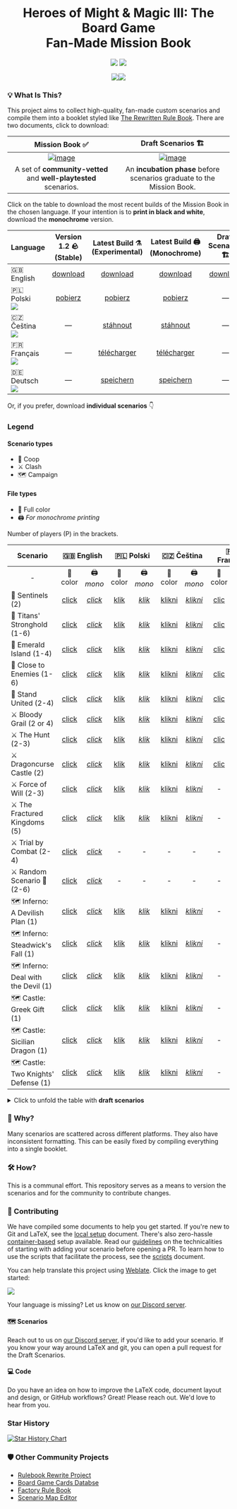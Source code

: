 <div align="center">
  <h1>Heroes of Might & Magic III: The Board Game<br>Fan-Made Mission Book</h1>

  <p align="center">
    <img src="https://img.shields.io/badge/latex-%23008080.svg?style=for-the-badge&logo=latex&logoColor=white">
    <a href="https://discord.gg/nMbawQkj9R"><img src="https://dcbadge.limes.pink/api/server/nMbawQkj9R"></a>
  </p>

  [![](assets/github/title-page-small.png)](https://raw.githubusercontent.com/qwrtln/Homm3BG-mission-book-build-artifacts/en/main_en.pdf)[![](assets/github/content-small.gif)](https://raw.githubusercontent.com/qwrtln/Homm3BG-mission-book-build-artifacts/en/main_en.pdf)
</div>

### 💡 What Is This?

This project aims to collect high-quality, fan-made custom scenarios and compile them into a booklet styled like [The Rewritten Rule Book](https://github.com/Heegu-sama/Homm3BG).
There are two documents, click to download:

|Mission Book ✅|Draft Scenarios 🏗️|
|:-------------:|:----------------:|
| [![image](docs/assets/mission-book-title.png)](https://raw.githubusercontent.com/qwrtln/Homm3BG-mission-book-build-artifacts/en/main_en.pdf) | [![image](docs/assets/draft-scenarios-title.png)](https://raw.githubusercontent.com/qwrtln/Homm3BG-mission-book-build-artifacts/drafts/drafts.pdf) |
| A set of **community-vetted** and **well-playtested** scenarios. | An **incubation phase** before scenarios graduate to the Mission Book. |

Click on the table to download the most recent builds of the Mission Book in the chosen language.
If your intention is to **print in black and white**, download the **monochrome** version.

<table>
    <thead>
        <tr>
            <th>Language</th>
            <th align="center">Version 1.2 🪨<br>(Stable)</th>
            <th align="center">Latest Build ⚗️<br>(Experimental)</th>
            <th align="center">Latest Build 🖨️ <br>(Monochrome)</th>
            <th align="center">Draft Scenarios 🏗️</th>
            <th align="center">Draft Scenarios 🖨️ <br>(Monochrome)</th>
        </tr>
    </thead>
    <tbody>
        <tr>
            <td>🇬🇧 English</td>
            <td align="center"><a href="https://github.com/qwrtln/Homm3BG-mission-book/releases/download/v1.2/Heroes3_English_Fan_Made_Mission_Book_1_2.pdf">download</a></td>
            <td align="center">️<a href="https://raw.githubusercontent.com/qwrtln/Homm3BG-mission-book-build-artifacts/en/main_en.pdf">download</a></td>
            <td align="center">️<a href="https://raw.githubusercontent.com/qwrtln/Homm3BG-mission-book-build-artifacts/en/main_en-mono.pdf">download</a></td>
            <td align="center">️<a href="https://raw.githubusercontent.com/qwrtln/Homm3BG-mission-book-build-artifacts/drafts/drafts.pdf">download</a></td>
            <td align="center">️<a href="https://raw.githubusercontent.com/qwrtln/Homm3BG-mission-book-build-artifacts/drafts/drafts-mono.pdf">download</a></td>
        </tr>
        <tr>
            <td>
            🇵🇱 Polski<br>
            <img src="https://hosted.weblate.org/widgets/homm3bg-fan-made-mission-book/pl/svg-badge.svg">
            </td>
            <td align="center"><a href="https://github.com/qwrtln/Homm3BG-mission-book/releases/download/v1.2/Heroes3_Polski_Fan_Made_Mission_Book_1_2.pdf">pobierz</a></td>
            <td align="center"><a href="https://raw.githubusercontent.com/qwrtln/Homm3BG-mission-book-build-artifacts/pl/main_pl.pdf">️pobierz</a></td>
            <td align="center"><a href="https://raw.githubusercontent.com/qwrtln/Homm3BG-mission-book-build-artifacts/pl/main_pl-mono.pdf">️pobierz</a></td>
            <td align="center">—</td>
            <td align="center">—</td>
        </tr>
        <tr>
            <td>🇨🇿 Čeština<br>
            <img src="https://hosted.weblate.org/widgets/homm3bg-fan-made-mission-book/cs/svg-badge.svg"></td>
            <td align="center">—</td>
            <td align="center"><a href="https://raw.githubusercontent.com/qwrtln/Homm3BG-mission-book-build-artifacts/cs/main_cs.pdf">stáhnout</a></td>
            <td align="center"><a href="https://raw.githubusercontent.com/qwrtln/Homm3BG-mission-book-build-artifacts/cs/main_cs-mono.pdf">stáhnout</a></td>
            <td align="center">—</td>
            <td align="center">—</td>
        </tr>
        <tr>
            <td>🇫🇷 Français<br>
            <img src="https://hosted.weblate.org/widgets/homm3bg-fan-made-mission-book/fr/svg-badge.svg"></td>
            <td align="center">—</td>
            <td align="center"><a href="https://raw.githubusercontent.com/qwrtln/Homm3BG-mission-book-build-artifacts/fr/main_fr.pdf">télécharger</a></td>
            <td align="center"><a href="https://raw.githubusercontent.com/qwrtln/Homm3BG-mission-book-build-artifacts/fr/main_fr-mono.pdf">télécharger</a></td>
            <td align="center">—</td>
            <td align="center">—</td>
        </tr>
        <tr>
            <td>🇩🇪 Deutsch<br>
            <img src="https://hosted.weblate.org/widgets/homm3bg-fan-made-mission-book/de/svg-badge.svg"></td>
            <td align="center">—</td>
            <td align="center"><a href="https://raw.githubusercontent.com/qwrtln/Homm3BG-mission-book-build-artifacts/de/main_de.pdf">speichern</a></td>
            <td align="center"><a href="https://raw.githubusercontent.com/qwrtln/Homm3BG-mission-book-build-artifacts/de/main_de-mono.pdf">speichern</a></td>
            <td align="center">—</td>
            <td align="center">—</td>
        </tr>
    </tbody>
</table>

Or, if you prefer, download <strong>individual scenarios</strong> 👇

### Legend

#### Scenario types
 - 🤝 Coop
 - ⚔️ Clash
 - 🗺️ Campaign

#### File types
 - 🎨 Full color
 - 🖨️ _For monochrome printing_

Number of players (P) in the brackets.

<table>
    <thead>
        <tr>
            <th>Scenario</th>
            <th colspan=2 align="center">🇬🇧 English</th>
            <th colspan=2 align="center">🇵🇱 Polski</th>
            <th colspan=2 align="center">🇨🇿 Čeština</th>
            <th colspan=2 align="center">🇫🇷 Français</th>
            <th colspan=2 align="center">🇩🇪 Deutsch</th>
        </tr>
    </thead>
    <tbody>
        <tr>
            <td align="center">-</td>
            <td align="center">🎨 color</td>
            <td align="center">🖨️ <em>mono</em></td>
            <td align="center">🎨 color</td>
            <td align="center">🖨️ <em>mono</em></td>
            <td align="center">🎨 color</td>
            <td align="center">🖨️ <em>mono</em></td>
            <td align="center">🎨 color</td>
            <td align="center">🖨️ <em>mono</em></td>
            <td align="center">🎨 color</td>
            <td align="center">🖨️ <em>mono</em></td>
        </tr>
        <tr>
            <td>🤝 Sentinels (2)</td>
            <td align="center"><a href="https://raw.githubusercontent.com/qwrtln/Homm3BG-mission-book-build-artifacts/en-sentinels-color/sentinels_en.pdf">click</a></td>
            <td align="center"><a href="https://raw.githubusercontent.com/qwrtln/Homm3BG-mission-book-build-artifacts/en-sentinels-mono/sentinels_en_mono.pdf"><em>click</em></a></td>
            <td align="center"><a href="https://raw.githubusercontent.com/qwrtln/Homm3BG-mission-book-build-artifacts/pl-sentinels-color/sentinels_pl.pdf">klik</a></td>
            <td align="center"><a href="https://raw.githubusercontent.com/qwrtln/Homm3BG-mission-book-build-artifacts/pl-sentinels-mono/sentinels_pl_mono.pdf"><em>klik</em></a></td>
            <td align="center"><a href="https://raw.githubusercontent.com/qwrtln/Homm3BG-mission-book-build-artifacts/cs-sentinels-color/sentinels_cs.pdf">klikni</a></td>
            <td align="center"><a href="https://raw.githubusercontent.com/qwrtln/Homm3BG-mission-book-build-artifacts/cs-sentinels-mono/sentinels_cs_mono.pdf"><em>klikni</em></a></td>
            <td align="center"><a href="https://raw.githubusercontent.com/qwrtln/Homm3BG-mission-book-build-artifacts/fr-sentinels-color/sentinels_fr.pdf">clic</a></td>
            <td align="center"><a href="https://raw.githubusercontent.com/qwrtln/Homm3BG-mission-book-build-artifacts/fr-sentinels-mono/sentinels_fr_mono.pdf"><em>clic</em></a></td>
            <td align="center"><a href="https://raw.githubusercontent.com/qwrtln/Homm3BG-mission-book-build-artifacts/de-sentinels-color/sentinels_de.pdf">klick</a></td>
            <td align="center"><a href="https://raw.githubusercontent.com/qwrtln/Homm3BG-mission-book-build-artifacts/de-sentinels-mono/sentinels_de_mono.pdf"><em>klick</em></a></td>
        </tr>
        <tr>
            <td>🤝 Titans' Stronghold (1-6)</td>
            <td align="center"><a href="https://raw.githubusercontent.com/qwrtln/Homm3BG-mission-book-build-artifacts/en-titans_stronghold-color/titans_stronghold_en.pdf">click</a></td>
            <td align="center"><a href="https://raw.githubusercontent.com/qwrtln/Homm3BG-mission-book-build-artifacts/en-titans_stronghold-mono/titans_stronghold_en_mono.pdf"><em>click</em></a></td>
            <td align="center"><a href="https://raw.githubusercontent.com/qwrtln/Homm3BG-mission-book-build-artifacts/pl-titans_stronghold-color/titans_stronghold_pl.pdf">klik</a></td>
            <td align="center"><a href="https://raw.githubusercontent.com/qwrtln/Homm3BG-mission-book-build-artifacts/pl-titans_stronghold-mono/titans_stronghold_pl_mono.pdf"><em>klik</em></a></td>
            <td align="center"><a href="https://raw.githubusercontent.com/qwrtln/Homm3BG-mission-book-build-artifacts/cs-titans_stronghold-color/titans_stronghold_cs.pdf">klikni</a></td>
            <td align="center"><a href="https://raw.githubusercontent.com/qwrtln/Homm3BG-mission-book-build-artifacts/cs-titans_stronghold-mono/titans_stronghold_cs_mono.pdf"><em>klikni</em></a></td>
            <td align="center"><a href="https://raw.githubusercontent.com/qwrtln/Homm3BG-mission-book-build-artifacts/fr-titans_stronghold-color/titans_stronghold_fr.pdf">clic</a></td>
            <td align="center"><a href="https://raw.githubusercontent.com/qwrtln/Homm3BG-mission-book-build-artifacts/fr-titans_stronghold-mono/titans_stronghold_fr_mono.pdf"><em>clic</em></a></td>
            <td align="center">-</td>
            <td align="center">-</td>
        </tr>
        <tr>
            <td>🤝 Emerald Island (1-4)</td>
            <td align="center"><a href="https://raw.githubusercontent.com/qwrtln/Homm3BG-mission-book-build-artifacts/en-emerald_island-color/emerald_island_en.pdf">click</a></td>
            <td align="center"><a href="https://raw.githubusercontent.com/qwrtln/Homm3BG-mission-book-build-artifacts/en-emerald_island-mono/emerald_island_en_mono.pdf"><em>click</em></a></td>
            <td align="center"><a href="https://raw.githubusercontent.com/qwrtln/Homm3BG-mission-book-build-artifacts/pl-emerald_island-color/emerald_island_pl.pdf">klik</a></td>
            <td align="center"><a href="https://raw.githubusercontent.com/qwrtln/Homm3BG-mission-book-build-artifacts/pl-emerald_island-mono/emerald_island_pl_mono.pdf"><em>klik</em></a></td>
            <td align="center"><a href="https://raw.githubusercontent.com/qwrtln/Homm3BG-mission-book-build-artifacts/cs-emerald_island-color/emerald_island_cs.pdf">klikni</a></td>
            <td align="center"><a href="https://raw.githubusercontent.com/qwrtln/Homm3BG-mission-book-build-artifacts/cs-emerald_island-mono/emerald_island_cs_mono.pdf"><em>klikni</em></a></td>
            <td align="center"><a href="https://raw.githubusercontent.com/qwrtln/Homm3BG-mission-book-build-artifacts/fr-emerald_island-color/emerald_island_fr.pdf">clic</a></td>
            <td align="center"><a href="https://raw.githubusercontent.com/qwrtln/Homm3BG-mission-book-build-artifacts/fr-emerald_island-mono/emerald_island_fr_mono.pdf"><em>clic</em></a></td>
            <td align="center">-</td>
            <td align="center">-</td>
        </tr>
        <tr>
            <td>🤝 Close to Enemies (1-6)</td>
            <td align="center"><a href="https://raw.githubusercontent.com/qwrtln/Homm3BG-mission-book-build-artifacts/en-close_to_enemies-color/close_to_enemies_en.pdf">click</a></td>
            <td align="center"><a href="https://raw.githubusercontent.com/qwrtln/Homm3BG-mission-book-build-artifacts/en-close_to_enemies-mono/close_to_enemies_en_mono.pdf"><em>click</em></a></td>
            <td align="center"><a href="https://raw.githubusercontent.com/qwrtln/Homm3BG-mission-book-build-artifacts/pl-close_to_enemies-color/close_to_enemies_pl.pdf">klik</a></td>
            <td align="center"><a href="https://raw.githubusercontent.com/qwrtln/Homm3BG-mission-book-build-artifacts/pl-close_to_enemies-mono/close_to_enemies_pl_mono.pdf"><em>klik</em></a></td>
            <td align="center"><a href="https://raw.githubusercontent.com/qwrtln/Homm3BG-mission-book-build-artifacts/cs-close_to_enemies-color/close_to_enemies_cs.pdf">klikni</a></td>
            <td align="center"><a href="https://raw.githubusercontent.com/qwrtln/Homm3BG-mission-book-build-artifacts/cs-close_to_enemies-mono/close_to_enemies_cs_mono.pdf"><em>klikni</em></a></td>
            <td align="center"><a href="https://raw.githubusercontent.com/qwrtln/Homm3BG-mission-book-build-artifacts/fr-close_to_enemies-color/close_to_enemies_fr.pdf">clic</a></td>
            <td align="center"><a href="https://raw.githubusercontent.com/qwrtln/Homm3BG-mission-book-build-artifacts/fr-close_to_enemies-mono/close_to_enemies_fr_mono.pdf"><em>clic</em></a></td>
            <td align="center">-</td>
            <td align="center">-</td>
        </tr>
        <tr>
            <td>🤝 Stand United (2-4)</td>
            <td align="center"><a href="https://raw.githubusercontent.com/qwrtln/Homm3BG-mission-book-build-artifacts/en-stand_united-color/stand_united_en.pdf">click</a></td>
            <td align="center"><a href="https://raw.githubusercontent.com/qwrtln/Homm3BG-mission-book-build-artifacts/en-stand_united-mono/stand_united_en_mono.pdf"><em>click</em></a></td>
            <td align="center"><a href="https://raw.githubusercontent.com/qwrtln/Homm3BG-mission-book-build-artifacts/pl-stand_united-color/stand_united_pl.pdf">klik</a></td>
            <td align="center"><a href="https://raw.githubusercontent.com/qwrtln/Homm3BG-mission-book-build-artifacts/pl-stand_united-mono/stand_united_pl_mono.pdf"><em>klik</em></a></td>
            <td align="center"><a href="https://raw.githubusercontent.com/qwrtln/Homm3BG-mission-book-build-artifacts/cs-stand_united-color/stand_united_cs.pdf">klikni</a></td>
            <td align="center"><a href="https://raw.githubusercontent.com/qwrtln/Homm3BG-mission-book-build-artifacts/cs-stand_united-mono/stand_united_cs_mono.pdf"><em>klikni</em></a></td>
            <td align="center"><a href="https://raw.githubusercontent.com/qwrtln/Homm3BG-mission-book-build-artifacts/fr-stand_united-color/stand_united_fr.pdf">clic</a></td>
            <td align="center"><a href="https://raw.githubusercontent.com/qwrtln/Homm3BG-mission-book-build-artifacts/fr-stand_united-mono/stand_united_fr_mono.pdf"><em>clic</em></a></td>
            <td align="center">-</td>
            <td align="center">-</td>
        </tr>
        <tr>
            <td>⚔️ Bloody Grail (2 or 4)</td>
            <td align="center"><a href="https://raw.githubusercontent.com/qwrtln/Homm3BG-mission-book-build-artifacts/en-bloody_grail-color/bloody_grail_en.pdf">click</a></td>
            <td align="center"><a href="https://raw.githubusercontent.com/qwrtln/Homm3BG-mission-book-build-artifacts/en-bloody_grail-mono/bloody_grail_en_mono.pdf"><em>click</em></a></td>
            <td align="center"><a href="https://raw.githubusercontent.com/qwrtln/Homm3BG-mission-book-build-artifacts/pl-bloody_grail-color/bloody_grail_pl.pdf">klik</a></td>
            <td align="center"><a href="https://raw.githubusercontent.com/qwrtln/Homm3BG-mission-book-build-artifacts/pl-bloody_grail-mono/bloody_grail_pl_mono.pdf"><em>klik</em></a></td>
            <td align="center"><a href="https://raw.githubusercontent.com/qwrtln/Homm3BG-mission-book-build-artifacts/cs-bloody_grail-color/bloody_grail_cs.pdf">klikni</a></td>
            <td align="center"><a href="https://raw.githubusercontent.com/qwrtln/Homm3BG-mission-book-build-artifacts/cs-bloody_grail-mono/bloody_grail_cs_mono.pdf"><em>klikni</em></a></td>
            <td align="center"><a href="https://raw.githubusercontent.com/qwrtln/Homm3BG-mission-book-build-artifacts/fr-bloody_grail-color/bloody_grail_fr.pdf">clic</a></td>
            <td align="center"><a href="https://raw.githubusercontent.com/qwrtln/Homm3BG-mission-book-build-artifacts/fr-bloody_grail-mono/bloody_grail_fr_mono.pdf"><em>clic</em></a></td>
            <td align="center">-</td>
            <td align="center">-</td>
        </tr>
        <tr>
            <td>⚔️ The Hunt (2-3)</td>
            <td align="center"><a href="https://raw.githubusercontent.com/qwrtln/Homm3BG-mission-book-build-artifacts/en-the_hunt-color/the_hunt_en.pdf">click</a></td>
            <td align="center"><a href="https://raw.githubusercontent.com/qwrtln/Homm3BG-mission-book-build-artifacts/en-the_hunt-mono/the_hunt_en_mono.pdf"><em>click</em></a></td>
            <td align="center"><a href="https://raw.githubusercontent.com/qwrtln/Homm3BG-mission-book-build-artifacts/pl-the_hunt-color/the_hunt_pl.pdf">klik</a></td>
            <td align="center"><a href="https://raw.githubusercontent.com/qwrtln/Homm3BG-mission-book-build-artifacts/pl-the_hunt-mono/the_hunt_pl_mono.pdf"><em>klik</em></a></td>
            <td align="center"><a href="https://raw.githubusercontent.com/qwrtln/Homm3BG-mission-book-build-artifacts/cs-the_hunt-color/the_hunt_cs.pdf">klikni</a></td>
            <td align="center"><a href="https://raw.githubusercontent.com/qwrtln/Homm3BG-mission-book-build-artifacts/cs-the_hunt-mono/the_hunt_cs_mono.pdf"><em>klikni</em></a></td>
            <td align="center"><a href="https://raw.githubusercontent.com/qwrtln/Homm3BG-mission-book-build-artifacts/fr-the_hunt-color/the_hunt_fr.pdf">clic</a></td>
            <td align="center"><a href="https://raw.githubusercontent.com/qwrtln/Homm3BG-mission-book-build-artifacts/fr-the_hunt-mono/the_hunt_fr_mono.pdf"><em>clic</em></a></td>
            <td align="center">-</td>
            <td align="center">-</td>
        </tr>
        <tr>
            <td>⚔️ Dragoncurse Castle (2)</td>
            <td align="center"><a href="https://raw.githubusercontent.com/qwrtln/Homm3BG-mission-book-build-artifacts/en-dragoncurse_castle-color/dragoncurse_castle_en.pdf">click</a></td>
            <td align="center"><a href="https://raw.githubusercontent.com/qwrtln/Homm3BG-mission-book-build-artifacts/en-dragoncurse_castle-mono/dragoncurse_castle_en_mono.pdf"><em>click</em></a></td>
            <td align="center"><a href="https://raw.githubusercontent.com/qwrtln/Homm3BG-mission-book-build-artifacts/pl-dragoncurse_castle-color/dragoncurse_castle_pl.pdf">klik</a></td>
            <td align="center"><a href="https://raw.githubusercontent.com/qwrtln/Homm3BG-mission-book-build-artifacts/pl-dragoncurse_castle-mono/dragoncurse_castle_pl_mono.pdf"><em>klik</em></a></td>
            <td align="center"><a href="https://raw.githubusercontent.com/qwrtln/Homm3BG-mission-book-build-artifacts/cs-dragoncurse_castle-color/dragoncurse_castle_cs.pdf">klikni</a></td>
            <td align="center"><a href="https://raw.githubusercontent.com/qwrtln/Homm3BG-mission-book-build-artifacts/cs-dragoncurse_castle-mono/dragoncurse_castle_cs_mono.pdf"><em>klikni</em></a></td>
            <td align="center"><a href="https://raw.githubusercontent.com/qwrtln/Homm3BG-mission-book-build-artifacts/fr-dragoncurse_castle-color/dragoncurse_castle_fr.pdf">clic</a></td>
            <td align="center"><a href="https://raw.githubusercontent.com/qwrtln/Homm3BG-mission-book-build-artifacts/fr-dragoncurse_castle-mono/dragoncurse_castle_fr_mono.pdf"><em>clic</em></a></td>
            <td align="center">-</td>
            <td align="center">-</td>
        </tr>
        <tr>
            <td>⚔️ Force of Will (2-3)</td>
            <td align="center"><a href="https://raw.githubusercontent.com/qwrtln/Homm3BG-mission-book-build-artifacts/en-force_of_will-color/force_of_will_en.pdf">click</a></td>
            <td align="center"><a href="https://raw.githubusercontent.com/qwrtln/Homm3BG-mission-book-build-artifacts/en-force_of_will-mono/force_of_will_en_mono.pdf"><em>click</em></a></td>
            <td align="center"><a href="https://raw.githubusercontent.com/qwrtln/Homm3BG-mission-book-build-artifacts/pl-force_of_will-color/force_of_will_pl.pdf">klik</a></td>
            <td align="center"><a href="https://raw.githubusercontent.com/qwrtln/Homm3BG-mission-book-build-artifacts/pl-force_of_will-mono/force_of_will_pl_mono.pdf"><em>klik</em></a></td>
            <td align="center"><a href="https://raw.githubusercontent.com/qwrtln/Homm3BG-mission-book-build-artifacts/cs-force_of_will-color/force_of_will_cs.pdf">klikni</a></td>
            <td align="center"><a href="https://raw.githubusercontent.com/qwrtln/Homm3BG-mission-book-build-artifacts/cs-force_of_will-mono/force_of_will_cs_mono.pdf"><em>klikni</em></a></td>
            <td align="center">-</td>
            <td align="center">-</td>
            <td align="center">-</td>
            <td align="center">-</td>
        </tr>
        <tr>
            <td>⚔️ The Fractured Kingdoms (5)</td>
            <td align="center"><a href="https://raw.githubusercontent.com/qwrtln/Homm3BG-mission-book-build-artifacts/en-the_fractured_kingdoms-color/the_fractured_kingdoms_en.pdf">click</a></td>
            <td align="center"><a href="https://raw.githubusercontent.com/qwrtln/Homm3BG-mission-book-build-artifacts/en-the_fractured_kingdoms-mono/the_fractured_kingdoms_en_mono.pdf"><em>click</em></a></td>
            <td align="center"><a href="https://raw.githubusercontent.com/qwrtln/Homm3BG-mission-book-build-artifacts/pl-the_fractured_kingdoms-color/the_fractured_kingdoms_pl.pdf">klik</a></td>
            <td align="center"><a href="https://raw.githubusercontent.com/qwrtln/Homm3BG-mission-book-build-artifacts/pl-the_fractured_kingdoms-mono/the_fractured_kingdoms_pl_mono.pdf"><em>klik</em></a></td>
            <td align="center"><a href="https://raw.githubusercontent.com/qwrtln/Homm3BG-mission-book-build-artifacts/cs-the_fractured_kingdoms-color/the_fractured_kingdoms_cs.pdf">klikni</a></td>
            <td align="center"><a href="https://raw.githubusercontent.com/qwrtln/Homm3BG-mission-book-build-artifacts/cs-the_fractured_kingdoms-mono/the_fractured_kingdoms_cs_mono.pdf"><em>klikni</em></a></td>
            <td align="center">-</td>
            <td align="center">-</td>
            <td align="center">-</td>
            <td align="center">-</td>
        </tr>
        <tr>
            <td>⚔️ Trial by Combat (2-4)</td>
            <td align="center"><a href="https://raw.githubusercontent.com/qwrtln/Homm3BG-mission-book-build-artifacts/en-trial_by_combat-color/trial_by_combat_en.pdf">click</a></td>
            <td align="center"><a href="https://raw.githubusercontent.com/qwrtln/Homm3BG-mission-book-build-artifacts/en-trial_by_combat-mono/trial_by_combat_en_mono.pdf"><em>click</em></a></td>
            <td align="center">-</td>
            <td align="center">-</td>
            <td align="center">-</td>
            <td align="center">-</td>
            <td align="center">-</td>
            <td align="center">-</td>
            <td align="center">-</td>
            <td align="center">-</td>
        </tr>
        <tr>
            <td>⚔️ Random Scenario 🎲 (2-6)</td>
            <td align="center"><a href="https://raw.githubusercontent.com/qwrtln/Homm3BG-mission-book-build-artifacts/en-random_scenario-color/random_scenario_en.pdf">click</a></td>
            <td align="center"><a href="https://raw.githubusercontent.com/qwrtln/Homm3BG-mission-book-build-artifacts/en-random_scenario-mono/random_scenario_en_mono.pdf"><em>click</em></a></td>
            <td align="center">-</td>
            <td align="center">-</td>
            <td align="center">-</td>
            <td align="center">-</td>
            <td align="center">-</td>
            <td align="center">-</td>
            <td align="center">-</td>
            <td align="center">-</td>
        </tr>
        <tr>
            <td>🗺️ Inferno: A Devilish Plan (1)</td>
            <td align="center"><a href="https://raw.githubusercontent.com/qwrtln/Homm3BG-mission-book-build-artifacts/en-inferno_devilish_plan-color/inferno_devilish_plan_en.pdf">click</a></td>
            <td align="center"><a href="https://raw.githubusercontent.com/qwrtln/Homm3BG-mission-book-build-artifacts/en-inferno_devilish_plan-mono/inferno_devilish_plan_en_mono.pdf"><em>click</em></a></td>
            <td align="center"><a href="https://raw.githubusercontent.com/qwrtln/Homm3BG-mission-book-build-artifacts/pl-inferno_devilish_plan-color/inferno_devilish_plan_pl.pdf">klik</a></td>
            <td align="center"><a href="https://raw.githubusercontent.com/qwrtln/Homm3BG-mission-book-build-artifacts/pl-inferno_devilish_plan-mono/inferno_devilish_plan_pl_mono.pdf"><em>klik</em></a></td>
            <td align="center"><a href="https://raw.githubusercontent.com/qwrtln/Homm3BG-mission-book-build-artifacts/cs-inferno_devilish_plan-color/inferno_devilish_plan_cs.pdf">klikni</a></td>
            <td align="center"><a href="https://raw.githubusercontent.com/qwrtln/Homm3BG-mission-book-build-artifacts/cs-inferno_devilish_plan-mono/inferno_devilish_plan_cs_mono.pdf"><em>klikni</em></a></td>
            <td align="center">-</td>
            <td align="center">-</td>
            <td align="center">-</td>
            <td align="center">-</td>
        </tr>
        <tr>
            <td>🗺️ Inferno: Steadwick's Fall (1)</td>
            <td align="center"><a href="https://raw.githubusercontent.com/qwrtln/Homm3BG-mission-book-build-artifacts/en-inferno_steadwicks_fall-color/inferno_steadwicks_fall_en.pdf">click</a></td>
            <td align="center"><a href="https://raw.githubusercontent.com/qwrtln/Homm3BG-mission-book-build-artifacts/en-inferno_steadwicks_fall-mono/inferno_steadwicks_fall_en_mono.pdf"><em>click</em></a></td>
            <td align="center"><a href="https://raw.githubusercontent.com/qwrtln/Homm3BG-mission-book-build-artifacts/pl-inferno_steadwicks_fall-color/inferno_steadwicks_fall_pl.pdf">klik</a></td>
            <td align="center"><a href="https://raw.githubusercontent.com/qwrtln/Homm3BG-mission-book-build-artifacts/pl-inferno_steadwicks_fall-mono/inferno_steadwicks_fall_pl_mono.pdf"><em>klik</em></a></td>
            <td align="center"><a href="https://raw.githubusercontent.com/qwrtln/Homm3BG-mission-book-build-artifacts/cs-inferno_steadwicks_fall-color/inferno_steadwicks_fall_cs.pdf">klikni</a></td>
            <td align="center"><a href="https://raw.githubusercontent.com/qwrtln/Homm3BG-mission-book-build-artifacts/cs-inferno_steadwicks_fall-mono/inferno_steadwicks_fall_cs_mono.pdf"><em>klikni</em></a></td>
            <td align="center">-</td>
            <td align="center">-</td>
            <td align="center">-</td>
            <td align="center">-</td>
        </tr>
        <tr>
            <td>🗺️ Inferno: Deal with the Devil (1)</td>
            <td align="center"><a href="https://raw.githubusercontent.com/qwrtln/Homm3BG-mission-book-build-artifacts/en-inferno_deal_with_the_devil-color/inferno_deal_with_the_devil_en.pdf">click</a></td>
            <td align="center"><a href="https://raw.githubusercontent.com/qwrtln/Homm3BG-mission-book-build-artifacts/en-inferno_deal_with_the_devil-mono/inferno_deal_with_the_devil_en_mono.pdf"><em>click</em></a></td>
            <td align="center"><a href="https://raw.githubusercontent.com/qwrtln/Homm3BG-mission-book-build-artifacts/pl-inferno_deal_with_the_devil-color/inferno_deal_with_the_devil_pl.pdf">klik</a></td>
            <td align="center"><a href="https://raw.githubusercontent.com/qwrtln/Homm3BG-mission-book-build-artifacts/pl-inferno_deal_with_the_devil-mono/inferno_deal_with_the_devil_pl_mono.pdf"><em>klik</em></a></td>
            <td align="center"><a href="https://raw.githubusercontent.com/qwrtln/Homm3BG-mission-book-build-artifacts/cs-inferno_deal_with_the_devil-color/inferno_deal_with_the_devil_cs.pdf">klikni</a></td>
            <td align="center"><a href="https://raw.githubusercontent.com/qwrtln/Homm3BG-mission-book-build-artifacts/cs-inferno_deal_with_the_devil-mono/inferno_deal_with_the_devil_cs_mono.pdf"><em>klikni</em></a></td>
            <td align="center">-</td>
            <td align="center">-</td>
            <td align="center">-</td>
            <td align="center">-</td>
        </tr>
        <tr>
            <td>🗺️ Castle: Greek Gift (1)</td>
            <td align="center"><a href="https://raw.githubusercontent.com/qwrtln/Homm3BG-mission-book-build-artifacts/en-castle_greek_gift-color/castle_greek_gift_en.pdf">click</a></td>
            <td align="center"><a href="https://raw.githubusercontent.com/qwrtln/Homm3BG-mission-book-build-artifacts/en-castle_greek_gift-mono/castle_greek_gift_en_mono.pdf"><em>click</em></a></td>
            <td align="center"><a href="https://raw.githubusercontent.com/qwrtln/Homm3BG-mission-book-build-artifacts/pl-castle_greek_gift-color/castle_greek_gift_pl.pdf">klik</a></td>
            <td align="center"><a href="https://raw.githubusercontent.com/qwrtln/Homm3BG-mission-book-build-artifacts/pl-castle_greek_gift-mono/castle_greek_gift_pl_mono.pdf"><em>klik</em></a></td>
            <td align="center"><a href="https://raw.githubusercontent.com/qwrtln/Homm3BG-mission-book-build-artifacts/cs-castle_greek_gift-color/castle_greek_gift_cs.pdf">klikni</a></td>
            <td align="center"><a href="https://raw.githubusercontent.com/qwrtln/Homm3BG-mission-book-build-artifacts/cs-castle_greek_gift-mono/castle_greek_gift_cs_mono.pdf"><em>klikni</em></a></td>
            <td align="center">-</td>
            <td align="center">-</td>
            <td align="center">-</td>
            <td align="center">-</td>
        </tr>
        <tr>
            <td>🗺️ Castle: Sicilian Dragon (1)</td>
            <td align="center"><a href="https://raw.githubusercontent.com/qwrtln/Homm3BG-mission-book-build-artifacts/en-castle_sicilian_dragon-color/castle_sicilian_dragon_en.pdf">click</a></td>
            <td align="center"><a href="https://raw.githubusercontent.com/qwrtln/Homm3BG-mission-book-build-artifacts/en-castle_sicilian_dragon-mono/castle_sicilian_dragon_en_mono.pdf"><em>click</em></a></td>
            <td align="center"><a href="https://raw.githubusercontent.com/qwrtln/Homm3BG-mission-book-build-artifacts/pl-castle_sicilian_dragon-color/castle_sicilian_dragon_pl.pdf">klik</a></td>
            <td align="center"><a href="https://raw.githubusercontent.com/qwrtln/Homm3BG-mission-book-build-artifacts/pl-castle_sicilian_dragon-mono/castle_sicilian_dragon_pl_mono.pdf"><em>klik</em></a></td>
            <td align="center"><a href="https://raw.githubusercontent.com/qwrtln/Homm3BG-mission-book-build-artifacts/cs-castle_sicilian_dragon-color/castle_sicilian_dragon_cs.pdf">klikni</a></td>
            <td align="center"><a href="https://raw.githubusercontent.com/qwrtln/Homm3BG-mission-book-build-artifacts/cs-castle_sicilian_dragon-mono/castle_sicilian_dragon_cs_mono.pdf"><em>klikni</em></a></td>
            <td align="center">-</td>
            <td align="center">-</td>
            <td align="center">-</td>
            <td align="center">-</td>
        </tr>
        <tr>
            <td>🗺️ Castle: Two Knights' Defense (1)</td>
            <td align="center"><a href="https://raw.githubusercontent.com/qwrtln/Homm3BG-mission-book-build-artifacts/en-castle_two_knights_defense-color/castle_two_knights_defense_en.pdf">click</a></td>
            <td align="center"><a href="https://raw.githubusercontent.com/qwrtln/Homm3BG-mission-book-build-artifacts/en-castle_two_knights_defense-mono/castle_two_knights_defense_en_mono.pdf"><em>click</em></a></td>
            <td align="center"><a href="https://raw.githubusercontent.com/qwrtln/Homm3BG-mission-book-build-artifacts/pl-castle_two_knights_defense-color/castle_two_knights_defense_pl.pdf">klik</a></td>
            <td align="center"><a href="https://raw.githubusercontent.com/qwrtln/Homm3BG-mission-book-build-artifacts/pl-castle_two_knights_defense-mono/castle_two_knights_defense_pl_mono.pdf"><em>klik</em></a></td>
            <td align="center"><a href="https://raw.githubusercontent.com/qwrtln/Homm3BG-mission-book-build-artifacts/cs-castle_two_knights_defense-color/castle_two_knights_defense_cs.pdf">klikni</a></td>
            <td align="center"><a href="https://raw.githubusercontent.com/qwrtln/Homm3BG-mission-book-build-artifacts/cs-castle_two_knights_defense-mono/castle_two_knights_defense_cs_mono.pdf"><em>klikni</em></a></td>
            <td align="center">-</td>
            <td align="center">-</td>
            <td align="center">-</td>
            <td align="center">-</td>
        </tr>
    </tbody>
</table>


<details>
<summary>Click to unfold the table with <strong>draft scenarios</strong></summary>

<table>
    <thead>
        <tr>
            <th>Scenario</th>
            <th colspan=2 align="center">🇬🇧 English</th>
        </tr>
    </thead>
    <tbody>
        <tr>
            <td align="center">-</td>
            <td align="center">🎨 color</td>
            <td align="center">🖨️ <em>mono</em></td>
        </tr>
        <tr>
            <td>⚔️ Arcane Artillery (2-6)</td>
            <td align="center"><a href="https://raw.githubusercontent.com/qwrtln/Homm3BG-mission-book-build-artifacts/en-arcane_artillery-color/arcane_artillery_en.pdf">click</a></td>
            <td align="center"><a href="https://raw.githubusercontent.com/qwrtln/Homm3BG-mission-book-build-artifacts/en-arcane_artillery-mono/arcane_artillery_en_mono.pdf"><em>click</em></a></td>
        </tr>
        <tr>
            <td>⚔️ Secret Bomb Stash (2-4 or 6)</td>
            <td align="center"><a href="https://raw.githubusercontent.com/qwrtln/Homm3BG-mission-book-build-artifacts/en-secret_bomb_stash-color/secret_bomb_stash_en.pdf">click</a></td>
            <td align="center"><a href="https://raw.githubusercontent.com/qwrtln/Homm3BG-mission-book-build-artifacts/en-secret_bomb_stash-mono/secret_bomb_stash_en_mono.pdf"><em>click</em></a></td>
        </tr>
        <tr>
            <td>⚔️ The Battle for Treasure Island (2-6)</td>
            <td align="center"><a href="https://raw.githubusercontent.com/qwrtln/Homm3BG-mission-book-build-artifacts/en-treasure_island-color/treasure_island_en.pdf">click</a></td>
            <td align="center"><a href="https://raw.githubusercontent.com/qwrtln/Homm3BG-mission-book-build-artifacts/en-treasure_island-mono/treasure_island_en_mono.pdf"><em>click</em></a></td>
        </tr>
        <tr>
            <td>⚔️ Gold Rush (1, 2, or 4)</td>
            <td align="center"><a href="https://raw.githubusercontent.com/qwrtln/Homm3BG-mission-book-build-artifacts/en-gold_rush-color/gold_rush_en.pdf">click</a></td>
            <td align="center"><a href="https://raw.githubusercontent.com/qwrtln/Homm3BG-mission-book-build-artifacts/en-gold_rush-mono/gold_rush_en_mono.pdf"><em>click</em></a></td>
        </tr>
        <tr>
            <td>⚔️ Dragon Valley (2-4)</td>
            <td align="center"><a href="https://raw.githubusercontent.com/qwrtln/Homm3BG-mission-book-build-artifacts/en-dragon_valley-color/dragon_valley_en.pdf">click</a></td>
            <td align="center"><a href="https://raw.githubusercontent.com/qwrtln/Homm3BG-mission-book-build-artifacts/en-dragon_valley-mono/dragon_valley_en_mono.pdf"><em>click</em></a></td>
        </tr>
        <tr>
            <td>⚔️ Shattered Alliance (3-6)</td>
            <td align="center"><a href="https://raw.githubusercontent.com/qwrtln/Homm3BG-mission-book-build-artifacts/en-shattered_alliance-color/shattered_alliance_en.pdf">click</a></td>
            <td align="center"><a href="https://raw.githubusercontent.com/qwrtln/Homm3BG-mission-book-build-artifacts/en-shattered_alliance-mono/shattered_alliance_en_mono.pdf"><em>click</em></a></td>
        </tr>
        <tr>
            <td>⚔️ Astral Run (2-6)</td>
            <td align="center"><a href="https://raw.githubusercontent.com/qwrtln/Homm3BG-mission-book-build-artifacts/en-astral_run-color/astral_run_en.pdf">click</a></td>
            <td align="center"><a href="https://raw.githubusercontent.com/qwrtln/Homm3BG-mission-book-build-artifacts/en-astral_run-mono/astral_run_en_mono.pdf"><em>click</em></a></td>
        </tr>
        <tr>
            <td>⚔️ King of the Hill (2-3)</td>
            <td align="center"><a href="https://raw.githubusercontent.com/qwrtln/Homm3BG-mission-book-build-artifacts/en-king_of_the_hill-color/king_of_the_hill_en.pdf">click</a></td>
            <td align="center"><a href="https://raw.githubusercontent.com/qwrtln/Homm3BG-mission-book-build-artifacts/en-king_of_the_hill-mono/king_of_the_hill_en_mono.pdf"><em>click</em></a></td>
        </tr>
        <tr>
            <td>⚔️ The Obelisk (2-6)</td>
            <td align="center"><a href="https://raw.githubusercontent.com/qwrtln/Homm3BG-mission-book-build-artifacts/en-obelisk-color/obelisk_en.pdf">click</a></td>
            <td align="center"><a href="https://raw.githubusercontent.com/qwrtln/Homm3BG-mission-book-build-artifacts/en-obelisk-mono/obelisk_en_mono.pdf"><em>click</em></a></td>
        </tr>
        <tr>
            <td>🗺️ Rampart: Graduation Exercise (2)</td>
            <td align="center"><a href="https://raw.githubusercontent.com/qwrtln/Homm3BG-mission-book-build-artifacts/en-rampart_graduation_exercise-color/rampart_graduation_exercise_en.pdf">click</a></td>
            <td align="center"><a href="https://raw.githubusercontent.com/qwrtln/Homm3BG-mission-book-build-artifacts/en-rampart_graduation_exercise-mono/rampart_graduation_exercise_en_mono.pdf"><em>click</em></a></td>
        </tr>
        <tr>
            <td>🗺️ Rampart: Cutthroats (2)</td>
            <td align="center"><a href="https://raw.githubusercontent.com/qwrtln/Homm3BG-mission-book-build-artifacts/en-rampart_cutthroats-color/rampart_cutthroats_en.pdf">click</a></td>
            <td align="center"><a href="https://raw.githubusercontent.com/qwrtln/Homm3BG-mission-book-build-artifacts/en-rampart_cutthroats-mono/rampart_cutthroats_en_mono.pdf"><em>click</em></a></td>
        </tr>
        <tr>
            <td>🗺️ Rampart: Coop Campaign Rules (-)</td>
            <td align="center"><a href="https://raw.githubusercontent.com/qwrtln/Homm3BG-mission-book-build-artifacts/en-coop_campaign_rules-color/coop_campaign_rules_en.pdf">click</a></td>
            <td align="center"><a href="https://raw.githubusercontent.com/qwrtln/Homm3BG-mission-book-build-artifacts/en-coop_campaign_rules-mono/coop_campaign_rules_en_mono.pdf"><em>click</em></a></td>
        </tr>
    </tbody>
</table>

</details>


### 🤔 Why?

Many scenarios are scattered across different platforms.
They also have inconsistent formatting.
This can be easily fixed by compiling everything into a single booklet.

### 🛠️ How?

This is a communal effort.
This repository serves as a means to version the scenarios and for the community to contribute changes.

### 💪 Contributing

We have compiled some documents to help you get started.
If you're new to Git and LaTeX, see the [local setup](https://qwrtln.github.io/Homm3BG-mission-book/) document.
There's also zero-hassle [container-based](https://qwrtln.github.io/Homm3BG-mission-book/container/) setup available.
Read our [guidelines](https://qwrtln.github.io/Homm3BG-mission-book/scenarios/) on the technicalities of starting with adding your scenario before opening a PR.
To learn how to use the scripts that facilitate the process, see the [scripts](https://qwrtln.github.io/Homm3BG-mission-book/scripts/) document.

You can help translate this project using [Weblate](https://weblate.org/en/).
Click the image to get started:

<a href="https://hosted.weblate.org/engage/homm3bg-fan-made-mission-book/">
<picture>
  <source media="(prefers-color-scheme: dark)" srcset="https://hosted.weblate.org/widget/homm3bg-fan-made-mission-book/287x66-black.png" />
  <source media="(prefers-color-scheme: light)" srcset="https://hosted.weblate.org/widget/homm3bg-fan-made-mission-book/287x66-grey.png" />
  <img src="https://hosted.weblate.org/widget/homm3bg-fan-made-mission-book/287x66-grey.png">
</picture>
</a>

Your language is missing? Let us know on [our Discord server](https://discord.gg/nMbawQkj9R).

#### 🗺️ Scenarios

Reach out to us on [our Discord server](https://discord.gg/nMbawQkj9R), if you'd like to add your scenario.
If you know your way around LaTeX and git, you can open a pull request for the Draft Scenarios.

#### 💻 Code

Do you have an idea on how to improve the LaTeX code, document layout and design, or GitHub workflows?
Great! Please reach out. We'd love to hear from you.

### Star History

<a href="https://star-history.com/#qwrtln/Homm3BG-mission-book&Date">
  <picture>
    <source media="(prefers-color-scheme: dark)" srcset="https://api.star-history.com/svg?repos=qwrtln/Homm3BG-mission-book&type=Date&theme=dark" />
    <source media="(prefers-color-scheme: light)" srcset="https://api.star-history.com/svg?repos=qwrtln/Homm3BG-mission-book&type=Date" />
    <img alt="Star History Chart" src="https://api.star-history.com/svg?repos=qwrtln/Homm3BG-mission-book&type=Date" />
  </picture>
</a>

### 🛡️ Other Community Projects

- [Rulebook Rewrite Project](https://github.com/Heegu-sama/Homm3BG)
- [Board Game Cards Databse](https://github.com/Mirzipan/Homm3_BG_Database)
- [Factory Rule Book](https://github.com/piotrbruzda/Homm3BG-FactoryRulebook)
- [Scenario Map Editor](https://github.com/zedero/HoMM3Boardgame)
